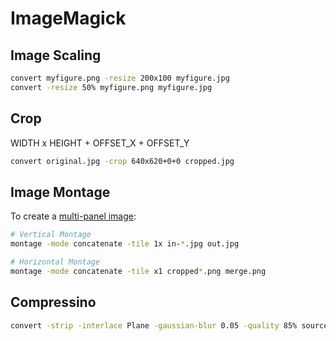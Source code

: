 # ImageMagick

## Image Scaling

```sh
convert myfigure.png -resize 200x100 myfigure.jpg
convert -resize 50% myfigure.png myfigure.jpg
```

## Crop

WIDTH x HEIGHT + OFFSET_X + OFFSET_Y 

```sh
convert original.jpg -crop 640x620+0+0 cropped.jpg
```

## Image Montage

To create a [multi-panel image](https://superuser.com/questions/290656/combine-multiple-images-using-imagemagick):

```sh
# Vertical Montage
montage -mode concatenate -tile 1x in-*.jpg out.jpg

# Horizontal Montage
montage -mode concatenate -tile x1 cropped*.png merge.png
```
## Compressino

```sh
convert -strip -interlace Plane -gaussian-blur 0.05 -quality 85% source.jpg result.jpg
```
